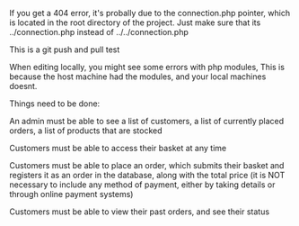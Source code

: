 If you get a 404 error, it's probally due to the connection.php pointer, which is located in the root directory of the project. 
Just make sure that its ../connection.php instead of ../../connection.php


This is a git push and pull test

When editing locally, you might see some errors with php modules, This is because the host machine had the modules, and your local machines doesnt.


Things need to be done:

An admin must be able to see a list of customers, a list of currently placed orders, a list of products that are
stocked

Customers must be able to access their basket at any time

Customers must be able to place an order, which submits their basket and registers it as an order in the database,
along with the total price (it is NOT necessary to include any method of payment, either by taking details or
through online payment systems)


Customers must be able to view their past orders, and see their status